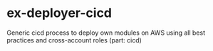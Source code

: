# ex-deployer-cicd
Generic cicd process to deploy own modules on AWS using all best practices and cross-account roles (part: cicd)
